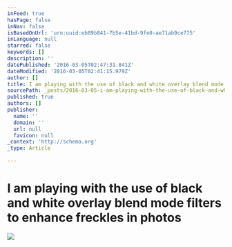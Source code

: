 ```yaml
---
inFeed: true
hasPage: false
inNav: false
isBasedOnUrl: 'urn:uuid:eb89b841-7b5e-41bd-9fe0-ae71ab9ce775'
inLanguage: null
starred: false
keywords: []
description: ''
datePublished: '2016-03-05T02:47:31.841Z'
dateModified: '2016-03-05T02:41:15.979Z'
author: []
title: I am playing with the use of black and white overlay blend mode filters to enhance freckles in photos
sourcePath: _posts/2016-03-05-i-am-playing-with-the-use-of-black-and-white-overlay-blend-m.md
published: true
authors: []
publisher:
  name: ''
  domain: ''
  url: null
  favicon: null
_context: 'http://schema.org'
_type: Article

---
```

# I am playing with the use of black and white overlay blend mode filters to enhance freckles in photos
![](https://the-grid-user-content.s3-us-west-2.amazonaws.com/c1e07010-8c87-4388-ad61-ec099907392e.png)